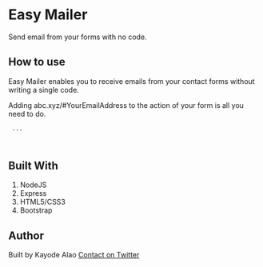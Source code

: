 <h1>Easy Mailer</h1>
<p>Send email from your forms with no code.</p>
<h2>How to use</h2>
<p>Easy Mailer enables you to receive emails from your contact forms without writing a single code.</p>
<p>Adding abc.xyz/#YourEmailAddress to the action of your form is all you need to do. </p>
<p>

<code><form action='abc.xyz/#YourEmailAddress'>
...

</form></code>

</p>
<h2>Built With</h2>
<ol>
<li>NodeJS</li>
<li>Express</li>
<li>HTML5/CSS3</li>
<li>Bootstrap</li>

</ol>
<h2>Author</h2>
<p>Built by Kayode Alao <a href='https://twitter.com/kayode_alao_'>Contact on Twitter</a></p>
